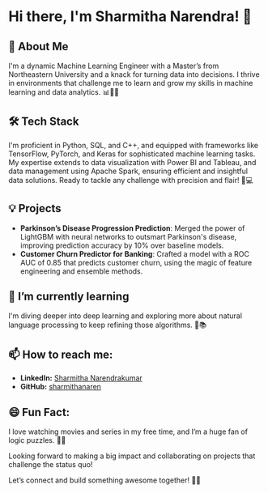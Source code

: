 # Hi there, I'm Sharmitha Narendra! 👋

## 🚀 About Me
I'm a dynamic Machine Learning Engineer with a Master’s from Northeastern University and a knack for turning data into decisions. I thrive in environments that challenge me to learn and grow my skills in machine learning and data analytics. 📊👩‍💻

## 🛠️ Tech Stack
I'm proficient in Python, SQL, and C++, and equipped with frameworks like TensorFlow, PyTorch, and Keras for sophisticated machine learning tasks. My expertise extends to data visualization with Power BI and Tableau, and data management using Apache Spark, ensuring efficient and insightful data solutions. Ready to tackle any challenge with precision and flair! 🔧💻

## 💡 Projects
- **Parkinson’s Disease Progression Prediction**: Merged the power of LightGBM with neural networks to outsmart Parkinson's disease, improving prediction accuracy by 10% over baseline models.
- **Customer Churn Predictor for Banking**: Crafted a model with a ROC AUC of 0.85 that predicts customer churn, using the magic of feature engineering and ensemble methods.

## 🌱 I’m currently learning
I'm diving deeper into deep learning and exploring more about natural language processing to keep refining those algorithms. 🧠📚

## 📫 How to reach me:
- **LinkedIn:** [Sharmitha Narendrakumar](https://www.linkedin.com/in/sharmitha-narendrakumar/)
- **GitHub:** [sharmithanaren](https://github.com/sharmithanaren)

## 😄 Fun Fact:
I love watching movies and series in my free time, and I’m a huge fan of logic puzzles. 🌌🧩

Looking forward to making a big impact and collaborating on projects that challenge the status quo!

Let’s connect and build something awesome together! 🌟🤝


<!--
**sharmithanaren/sharmithanaren** is a ✨ _special_ ✨ repository because its `README.md` (this file) appears on your GitHub profile.

Here are some ideas to get you started:

- 🔭 I’m currently working on ...
- 🌱 I’m currently learning ...
- 👯 I’m looking to collaborate on ...
- 🤔 I’m looking for help with ...
- 💬 Ask me about ...
- 📫 How to reach me: ...
- 😄 Pronouns: ...
- ⚡ Fun fact: ...
-->

